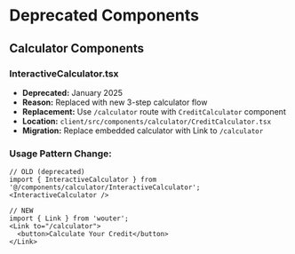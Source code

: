 # Deprecated Components

## Calculator Components

### InteractiveCalculator.tsx
- **Deprecated:** January 2025
- **Reason:** Replaced with new 3-step calculator flow
- **Replacement:** Use `/calculator` route with `CreditCalculator` component
- **Location:** `client/src/components/calculator/CreditCalculator.tsx`
- **Migration:** Replace embedded calculator with Link to `/calculator`

### Usage Pattern Change:
```tsx
// OLD (deprecated)
import { InteractiveCalculator } from '@/components/calculator/InteractiveCalculator';
<InteractiveCalculator />

// NEW
import { Link } from 'wouter';
<Link to="/calculator">
  <button>Calculate Your Credit</button>
</Link>
```